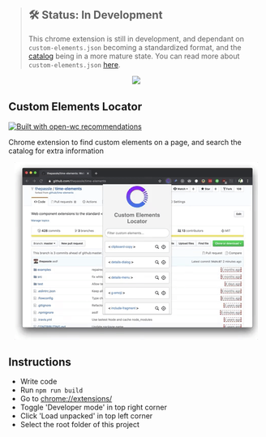 > ## 🛠 Status: In Development
>
> This chrome extension is still in development, and dependant on `custom-elements.json` becoming a standardized format, and the [catalog](https://catalog.open-wc.org) being in a more mature state. You can read more about `custom-elements.json` [here](https://github.com/webcomponents/custom-elements-json/).

<p align="center">
  <img width="200" src="https://open-wc.org/hero.png"></img>
</p>

## Custom Elements Locator

[![Built with open-wc recommendations](https://img.shields.io/badge/built%20with-open--wc-blue.svg)](https://github.com/open-wc)

Chrome extension to find custom elements on a page, and search the catalog for extra information
<p align="center">
  <img src="./meta_assets/giphytime.gif"/
</p>

## Instructions

- Write code
- Run `npm run build`
- Go to <a href="chrome://extensions/">chrome://extensions/</a>
- Toggle 'Developer mode' in top right corner
- Click 'Load unpacked' in top left corner
- Select the root folder of this project
